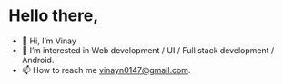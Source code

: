 # Hello there,
- 👋 Hi, I’m Vinay
- 👀 I’m interested in Web development / UI / Full stack development / Android.
- 📫 How to reach me vinayn0147@gmail.com.

<!---
viny-147/viny-147 is a ✨ special ✨ repository because its `README.md` (this file) appears on your GitHub profile.
You can click the Preview link to take a look at your changes.
--->
